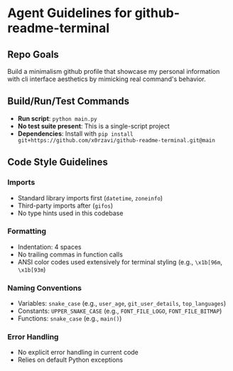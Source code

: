 # Agent Guidelines for github-readme-terminal

## Repo Goals

Build a minimalism github profile that showcase my personal information with cli interface aesthetics by mimicking real command's behavior.

## Build/Run/Test Commands

- **Run script**: `python main.py`
- **No test suite present**: This is a single-script project
- **Dependencies**: Install with `pip install git+https://github.com/x0rzavi/github-readme-terminal.git@main`

## Code Style Guidelines

### Imports

- Standard library imports first (`datetime`, `zoneinfo`)
- Third-party imports after (`gifos`)
- No type hints used in this codebase

### Formatting

- Indentation: 4 spaces
- No trailing commas in function calls
- ANSI color codes used extensively for terminal styling (e.g., `\x1b[96m`, `\x1b[93m`)

### Naming Conventions

- Variables: `snake_case` (e.g., `user_age`, `git_user_details`, `top_languages`)
- Constants: `UPPER_SNAKE_CASE` (e.g., `FONT_FILE_LOGO`, `FONT_FILE_BITMAP`)
- Functions: `snake_case` (e.g., `main()`)

### Error Handling

- No explicit error handling in current code
- Relies on default Python exceptions
